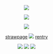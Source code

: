 <p align="center"
 
![](https://64.media.tumblr.com/859d6c238458968ffe1bde3e5a4bd600/89433838dadb7155-19/s640x960/39659470d338c9719b015d19b6d121ca61a50947.pnj)
<p align="center"

![](https://64.media.tumblr.com/46c09fe245e89fa97355ee87900336bd/89433838dadb7155-81/s1280x1920/209f00d3fce935577f790a0bb6fe868c63101cbe.pnj)
<p align="center"

![](https://64.media.tumblr.com/3d63665f3516d5b5ccb190fd5b6d4dc3/89433838dadb7155-4f/s640x960/aa20f2852cf19afdc4d51a00700669da44f14370.pnj)

<p align="center"

<p align="center"

 [strawpage](https://twohundredshots.straw.page)   ![](https://64.media.tumblr.com/7005374ad7f975502393528891320e49/b4746bdbb4997815-df/s75x75_c1/016afb24bc42663d8449b78a3741ec4492ce5fd2.gifv)  [rentry](https://rentry.co/twohundredshots)

 <p align="center"

 ![](https://64.media.tumblr.com/fc65bdddc67356c1a37747d629c74937/f623d5b848c9faf6-78/s100x200/89c9bb4e039629787508c2d95f491f887b8628bf.gifv) ![](https://64.media.tumblr.com/21a738e5a431a22b9e7ceb907e8811ef/f623d5b848c9faf6-c2/s100x200/25fa81321667d065ab510464e29dc770346f31d2.gifv) ![](https://64.media.tumblr.com/1fb252c1c92750db231cc461f06ec3c8/f623d5b848c9faf6-96/s100x200/4d7d0f56fd294281013bf4f48fc856a922d38656.gifv)
  


